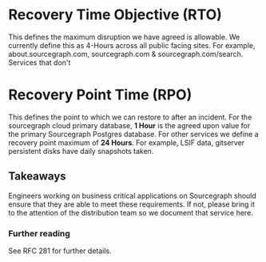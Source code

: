 # Recovery Time Objective  (RTO)

  This defines the maximum disruption we have agreed is allowable.
  We currently define this as 4-Hours across all public facing sites.
  For example, about.sourcegraph.com, sourcegraph.com & sourcegraph.com/search.
  Services that don't

# Recovery Point Time (RPO)

  This defines the point to which we can restore to after an incident. For the sourcegraph cloud primary database,
  **1 Hour** is the agreed upon value for the primary Sourcegraph Postgres database.
  For other services we define a recovery point maximum of **24 Hours**.
  For example, LSIF data, gitserver persistent disks have daily snapshots taken.

## Takeaways

  Engineers working on business critical applications on Sourcegraph should ensure
  that they are able to meet these requirements. If not, please bring it to the attention
  of the distribution team so we document that service here.

### Further reading

  See RFC 281 for further details.
